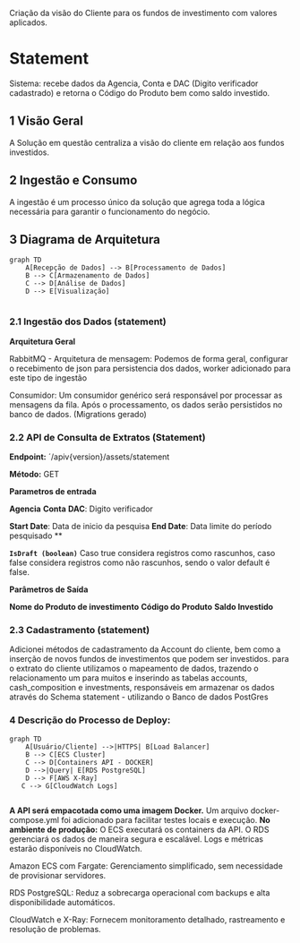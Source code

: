 Criação da visão do Cliente para os fundos de investimento com valores aplicados.

# Statement 

Sistema: 
recebe dados da Agencia, Conta e DAC (Digito verificador cadastrado)
e retorna o Código do Produto bem como saldo investido. 

## 1 Visão Geral
A Solução em questão centraliza a visão do cliente em relação aos fundos investidos. 

## 2 Ingestão e Consumo
A ingestão é um processo único da solução que agrega toda a lógica necessária para garantir o funcionamento do negócio. 

## 3 Diagrama de Arquitetura

```mermaid
graph TD
    A[Recepção de Dados] --> B[Processamento de Dados]
    B --> C[Armazenamento de Dados]
    C --> D[Análise de Dados]
    D --> E[Visualização]
    
```

### 2.1 Ingestão dos Dados (statement)

**Arquitetura Geral**

RabbitMQ - Arquitetura de mensagem: Podemos de forma geral, configurar o recebimento de json para persistencia dos dados, worker adicionado para este tipo de ingestão

Consumidor: Um consumidor genérico será responsável por processar as mensagens da fila.
Após o processamento, os dados serão persistidos no banco de dados. (Migrations gerado)

### 2.2 API de Consulta de Extratos (Statement)

**Endpoint:** ´/apiv{version}/assets/statement

**Método:** GET

**Parametros de entrada**

**Agencia**
**Conta** 
**DAC**: Digito verificador 

**Start Date**: Data de inicio da pesquisa 
**End Date**: Data limite do período pesquisado
**

**`IsDraft (boolean)`** Caso true considera registros como rascunhos, caso false considera registros como não rascunhos, sendo o valor default é false. 

**Parâmetros de Saída**

**Nome do Produto de investimento**
**Código do Produto**
**Saldo Investido** 

### 2.3 Cadastramento (statement)

Adicionei métodos de cadastramento da Account do cliente, bem como a inserção de novos fundos de investimentos que podem ser investidos. 
para o extrato do cliente utilizamos o mapeamento de dados, trazendo o relacionamento um para muitos e inserindo as tabelas accounts, cash_composition e investments, responsáveis em armazenar os dados através do Schema statement - utilizando o Banco de dados PostGres

### 4 Descrição do Processo de Deploy: 

```mermaid
graph TD
    A[Usuário/Cliente] -->|HTTPS| B[Load Balancer]
    B --> C[ECS Cluster]
    C --> D[Containers API - DOCKER]
    D -->|Query| E[RDS PostgreSQL]
    D --> F[AWS X-Ray]
   C --> G[CloudWatch Logs]
   
```
**A API será empacotada como uma imagem Docker.**
Um arquivo docker-compose.yml foi adicionado para facilitar testes locais e execução.
**No ambiente de produção:**
O ECS executará os containers da API.
O RDS gerenciará os dados de maneira segura e escalável.
Logs e métricas estarão disponíveis no CloudWatch.

Amazon ECS com Fargate: Gerenciamento simplificado, sem necessidade de provisionar servidores.

RDS PostgreSQL: Reduz a sobrecarga operacional com backups e alta disponibilidade automáticos.

CloudWatch e X-Ray: Fornecem monitoramento detalhado, rastreamento e resolução de problemas.